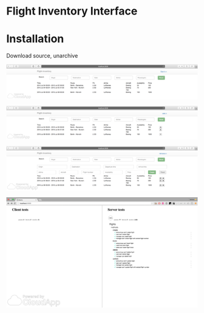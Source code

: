 # Flight Inventory Interface

# Installation

Download source, unarchive


![Anonym interface](anonym_interface.png)

![User intergace](user_interface.png)

![Manager interface](manager_interface.png)

![Tests screenshot](tests_screenshot.png)
